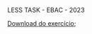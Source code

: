 LESS TASK - EBAC - 2023

[Download do exercício](http://drive.google.com/u/0/uc?id=1dVE2n9d-IkAyKxH0ai3GET4oKSmNcE_W&export=download);